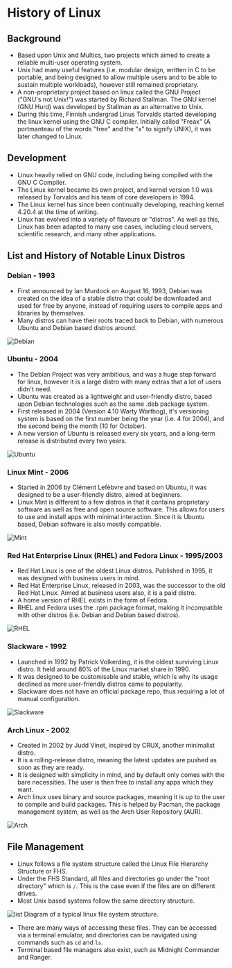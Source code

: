 # History of Linux

## Background

- Based upon Unix and Multics, two projects which aimed to create a reliable multi-user operating system.
- Unix had many useful features (i.e. modular design, written in C to be portable, and being designed to allow multiple users and to be able to sustain multiple workloads), however still remained proprietary.
- A non-proprietary project based on linux called the GNU Project ("GNU's not Unix!") was started by Richard Stallman. The GNU kernel (GNU Hurd) was developed by Stallman as an alternative to Unix.
- During this time, Finnish undergrad Linus Torvalds started developing the linux kernel using the GNU C compiler. Initially called "Freax" (A portmanteau of the words "free" and the "x" to signify UNIX), it was later changed to Linux.

## Development

- Linux heavily relied on GNU code, including being compiled with the GNU C Compiler.
- The Linux kernel became its own project, and kernel version 1.0 was released by Torvalds and his team of core developers in 1994.
- The Linux kernel has since been continually developing, reaching kernel 4.20.4 at the time of writing.
- Linux has evolved into a variety of flavours or "distros". As well as this, Linux has been adapted to many use cases, including cloud servers, scientific research, and many other applications.

## List and History of Notable Linux Distros

### Debian - 1993

- First announced by Ian Murdock on August 16, 1993, Debian was created on the idea of a stable distro that could be downloaded and used for free by anyone, instead of requiring users to compile apps and libraries by themselves.
- Many distros can have their roots traced back to Debian, with numerous Ubuntu and Debian based distros around.

![Debian](https://www.maketecheasier.com/assets/uploads/2018/07/history-of-linux-02-Debian.png)

### Ubuntu - 2004

- The Debian Project was very ambitious, and was a huge step forward for linux, however it is a large distro with many extras that a lot of users didn't need.
- Ubuntu was created as a lightweight and user-friendly distro, based upon Debian technologies such as the same .deb package system.
- First released in 2004 (Version 4.10 Warty Warthog), it's versioning system is based on the first number being the year (i.e. 4 for 2004), and the second being the month (10 for October).
- A new version of Ubuntu is released every six years, and a long-term release is distributed every two years.

![Ubuntu](https://www.maketecheasier.com/assets/uploads/2018/07/history-of-linux-03-Ubuntu.png)

### Linux Mint - 2006

- Started in 2006 by Clément Lefèbvre and based on Ubuntu, it was designed to be a user-friendly distro, aimed at beginners.
- Linux Mint is different to a few distros in that it contains proprietary software as well as free and open source software. This allows for users to use and install apps with minimal interaction. Since it is Ubuntu based, Debian software is also mostly compatible.

![Mint](https://www.maketecheasier.com/assets/uploads/2018/07/history-of-linux-04-Mint.png)

### Red Hat Enterprise Linux (RHEL) and Fedora Linux - 1995/2003

- Red Hat Linux is one of the oldest Linux distros. Published in 1995, it was designed with business users in mind.
- Red Hat Enterprise Linux, released in 2003, was the successor to the old Red Hat Linux. Aimed at business users also, it is a paid distro.
- A home version of RHEL exists in the form of Fedora.
- RHEL and Fedora uses the .rpm package format, making it incompatible with other distros (i.e. Debian and Debian based distros).

![RHEL](https://www.maketecheasier.com/assets/uploads/2018/07/history-of-linux-05-Red-Hat.png)

### Slackware - 1992

- Launched in 1992 by Patrick Volkerding, it is the oldest surviving Linux distro. It held around 80% of the Linux market share in 1990.
- It was designed to be customisable and stable, which is why its usage declined as more user-friendly distros came to popularity.
- Slackware does not have an official package repo, thus requiring a lot of manual configuration.

![Slackware](https://www.maketecheasier.com/assets/uploads/2018/07/history-of-linux-06-Slackware.png)

### Arch Linux - 2002

- Created in 2002 by Judd Vinet, inspired by CRUX, another minimalist distro.
- It is a rolling-release distro, meaning the latest updates are pushed as soon as they are ready.
- It is designed with simplicity in mind, and by default only comes with the bare necessities. The user is then free to install any apps which they want.
- Arch linux uses binary and source packages, meaning it is up to the user to compile and build packages. This is helped by Pacman, the package management system, as well as the Arch User Repository (AUR).

![Arch](https://www.maketecheasier.com/assets/uploads/2018/09/arch-linux-history.jpg)

## File Management

- Linux follows a file system structure called the Linux File Hierarchy Structure or FHS.
- Under the FHS Standard, all files and directories go under the "root directory" which is `/`. This is the case even if the files are on different drives.
- Most Unix based systems follow the same directory structure.

![list](https://cdncontribute.geeksforgeeks.org/wp-content/uploads/linuxDir.jpg)
Diagram of a typical linux file system structure.

- There are many ways of accessing these files. They can be accessed via a terminal emulator, and directories can be navigated using commands such as `cd` and `ls`.
- Terminal based file managers also exist, such as Midnight Commander and Ranger.
